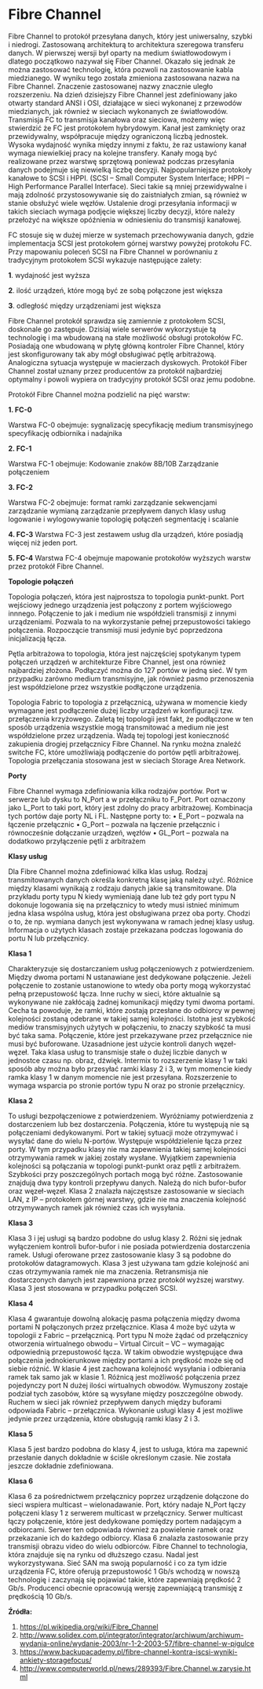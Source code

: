 # Fibre Channel


Fibre Channel to protokół przesyłana danych, który jest uniwersalny, szybki i niedrogi. Zastosowaną architekturą to architektura szeregowa transferu danych. W pierwszej wersji był oparty na medium światłowodowym i dlatego początkowo nazywał się Fiber Channel. Okazało się jednak 
że można zastosować technologię, która pozwoli na zastosowanie kabla miedzianego. W wyniku tego została zmieniona zastosowana nazwa na Fibre Channel. Znaczenie zastosowanej nazwy znacznie uległo rozszerzeniu. Na dzień dzisiejszy Fibre Channel  jest zdefiniowany jako otwarty standard ANSI 
i OSI, działające w sieci wykonanej z przewodów miedzianych, jak również w sieciach wykonanych ze światłowodów. Transmisja FC to transmisja kanałowa oraz sieciowa, możemy więc stwierdzić że FC jest protokołem hybrydowym. Kanał jest zamknięty oraz przewidywalny, współpracuje między ograniczoną liczbą jednostek. Wysoka wydajność wynika między innymi z faktu, że raz ustawiony kanał wymaga niewielkiej pracy na kolejne transfery. Kanały mogą być realizowane przez warstwę sprzętową ponieważ podczas przesyłania danych podejmuje się niewielką liczbę decyzji.
Najpopularniejsze protokoły kanałowe to SCSI i HPPI. (SCSI – Small Computer System Interface; HPPI – High Performance Parallel Interface).  Sieci takie są mniej przewidywalne i mają zdolność przystosowywanie się do  zaistniałych zmian, są również w stanie obsłużyć wiele węzłów. Ustalenie drogi przesyłania informacji w takich sieciach wymaga podjęcie większej liczby decyzji, które należy przełożyć na większe opóźnienia w odniesieniu do transmisji kanałowej.

FC stosuje się w dużej mierze w systemach przechowywania danych, gdzie implementacja SCSI jest protokołem górnej warstwy powyżej protokołu FC.
Przy mapowaniu poleceń SCSI na Fibre Channel w porównaniu z tradycyjnym protokołem SCSI  wykazuje następujące zalety:

**1**. wydajność jest wyższa

**2**. ilość urządzeń, które mogą być ze sobą połączone jest większa

**3**. odległość między urządzeniami jest większa

Fibre Channel protokół sprawdza się zamiennie z protokołem SCSI, doskonale go zastępuje. Dzisiaj wiele serwerów wykorzystuje tą technologię i ma wbudowaną na stałe możliwość obsługi protokołów FC. Posiadają one wbudowaną w płytę główną kontroler Fibre Channel, który jest skonfigurowany tak aby mógł obsługiwać pętlę arbitrażową.  Analogiczna sytuacja występuje w macierzach dyskowych. Protokół Fiber Channel został uznany przez producentów za protokół najbardziej optymalny i powoli wypiera on tradycyjny protokół SCSI oraz jemu podobne.


Protokół Fibre Channel można podzielić na pięć warstw:

**1. FC-0**

Warstwa FC-0 obejmuje:
sygnalizację
specyfikację medium transmisyjnego
specyfikację odbiornika i nadajnika

**2. FC-1**

Warstwa FC-1 obejmuje:
Kodowanie znaków 8B/10B
Zarządzanie połączeniem

**3. FC-2**

Warstwa FC-2 obejmuje:
format ramki
zarządzanie sekwencjami
zarządzanie wymianą
zarządzanie przepływem danych
klasy usług
logowanie i wylogowywanie
topologię połączeń
segmentację i scalanie

**4. FC-3**
Warstwa FC-3 jest zestawem usług dla urządzeń, które posiadją więcej niż jeden port.

**5. FC-4**
Warstwa FC-4 obejmuje mapowanie protokołów wyższych warstw przez protokół Fibre Channel.


**Topologie połączeń**

Topologia połączeń, która jest najprostsza to topologia punkt-punkt. Port wejściowy jednego urządzenia jest połączony z portem wyjściowego innnego. Połączenie to jak i medium nie współdzieli transmisji z innymi urządzeniami. Pozwala to na wykorzystanie pełnej przepustowości takiego połączenia. Rozpoczącie transmisji musi jedynie być poprzedzona inicjalizacją łącza.

Pętla arbitrażowa to topologia, która jest najczęściej spotykanym typem połączeń urządzeń 
w architekturze Fibre Channel, jest ona również najbardziej złożona. Podłączyć można do 127 portów w jedną sieć. W tym przypadku zarówno medium transmisyjne, jak również pasmo przenoszenia jest współdzielone przez wszystkie podłączone urządzenia. 

Topologia Fabric to topologia z przełącznicą, używana w momencie kiedy wymagane jest podłączenie dużej liczby urządzeń w konfiguracji tzw. przełączenia krzyżowego. Zaletą tej topologii jest fakt, 
że  podłączone w ten sposób urządzenia wszystkie mogą transmitować a medium nie jest współdzielone przez urządzenia. Wadą tej topologi jest konieczność zakupienia drogiej przełącznicy Fibre Channel. Na rynku można znaleźć switche FC, które umożliwiają podłączenie do portów pętli arbitrażowej. Topologia przełączania stosowana jest w sieciach Storage Area Network.

**Porty**

Fibre Channel wymaga zdefiniowania kilka rodzajów portów. Port w serwerze lub dysku to N_Port a w przełączniku to F_Port. Port oznaczony jako L_Port to taki port, który jest zdolny do pracy arbitrażowej. Kombinacja tych portów daje porty NL i FL. Następne porty to:
•	E_Port – pozwala na łączenie przełącznic
•	G_Port – pozwala na łączenie przełącznic i równocześnie dołączanie urządzeń, węzłów
•	GL_Port – pozwala na dodatkowo przyłączenie pętli z arbitrażem

**Klasy usług**

Dla Fibre Channel można zdefiniować kilka klas usług. Rodzaj transmitowanych danych określa konkretną klasę jaką należy użyć. Różnice między klasami wynikają z rodzaju danych jakie 
są transmitowane. Dla przykładu porty typu N kiedy wymieniają dane lub też gdy port typu N dokonuje logowania się na przełącznicy to wtedy musi istnieć minimum jedna klasa wspólna usług, która jest obsługiwana przez oba porty. Chodzi o to, że np. wymiana danych jest wykonywana 
w ramach jednej klasy usług. Informacja o użytych klasach zostaje przekazana podczas logowania 
do portu N lub przełącznicy.

**Klasa 1**

Charakteryzuje się  dostarczaniem usług połączeniowych z potwierdzeniem. Między dwoma portami N  ustanawiane jest dedykowane połączenie. Jeżeli połączenie to zostanie ustanowione to wtedy oba porty mogą wykorzystać pełną przepustowość łącza. Inne ruchy w sieci, które aktualnie 
są wykonywane nie zakłócają żadnej komunikacji między tymi dwoma portami. Cecha ta powoduje, 
że ramki, które zostają przesłane do odbiorcy w pewnej kolejności zostaną odebrane w takiej samej kolejności. Istotna jest szybkość mediów transmisyjnych użytych w połączeniu, to znaczy szybkość ta musi być taka sama. Połączenie, które jest przekazywane przez przełącznice nie musi 
być buforowane. Uzasadnione jest użycie kontroli danych węzeł-węzeł. Taka klasa usług to transmisje stałe o dużej liczbie danych w jednostce czasu np. obraz, dźwięk. 
Intermix to rozszerzenie klasy 1 w taki sposób aby można było przesyłać ramki klasy 2 i 3, w tym momencie kiedy ramka klasy 1 w danym momencie nie jest przesyłana. Rozszerzenie to wymaga wsparcia po stronie portów typu N oraz po stronie przełącznicy.

**Klasa 2**

To usługi bezpołączeniowe z potwierdzeniem. Wyróżniamy potwierdzenia z dostarczeniem lub bez dostarczenia. Połączenia, które tu występują nie są połączeniami dedykowanymi. Port w takiej sytuacji może otrzymywać i wysyłać dane do wielu N-portów. Występuje współdzielenie łącza przez porty. W tym przypadku klasy nie ma zapewnienia takiej samej kolejności otrzymywania ramek 
w jakiej zostały wysłane. Wyjątkiem zapewnienia kolejności są połączania w topologi punkt-punkt oraz pętli z arbitrażem. Szybkości przy poszczególnych portach mogą być różne. Zastosowanie znajdują dwa typy kontroli przepływu danych. Należą do nich bufor-bufor oraz węzeł-węzeł. 
Klasa 2 znalazła najczęstsze zastosowanie w sieciach LAN, z IP – protokołem górnej warstwy, 
gdzie nie ma znaczenia kolejność otrzymywanych ramek jak również czas ich wysyłania.

**Klasa 3**

Klasa 3 i jej usługi są bardzo podobne do usług klasy 2. Różni się jednak wyłączeniem kontroli bufor-bufor i nie posiada potwierdzenia dostarczenia ramek. Usługi oferowane przez zastosowanie klasy 3 są podobne do protokołów datagramowych. Klasa 3 jest używana tam gdzie kolejność ani czas otrzymywania ramek nie ma znaczenia. Retransmisja nie dostarczonych danych jest zapewniona przez protokół wyższej warstwy. Klasa 3 jest stosowana w przypadku połączeń SCSI.

**Klasa 4**

Klasa 4 gwarantuje dowolną alokację pasma połączenia między dwoma portami N połączonych przez przełącznice. Klasa 4 może być użyta w topologii z Fabric – przełącznicą. Port typu N może żądać 
od przełącznicy otworzenia wirtualnego obwodu – Virtual Circuit – VC – wymagając odpowiednią przepustowość łącza. W takim obwodzie występujące dwa połączenia jednokierunkowe między portami a ich prędkość może się od siebie różnić. W klasie 4 jest zachowana kolejność wysyłania 
i odbierania ramek tak samo jak w klasie 1. Różnicą jest możliwość połączenia przez pojedynczy port N  dużej ilości wirtualnych obwodów. Wymuszony zostaje podział  tych zasobów, które są wysyłane  między  poszczególne obwody. Ruchem w sieci jak również przepływem danych między buforami odpowiada Fabric – przełącznica. Wykonanie usługi klasy 4 jest możliwe jedynie przez urządzenia, które obsługują ramki klasy 2 i 3.

**Klasa 5**

Klasa 5 jest bardzo podobna do klasy 4, jest to usługa, która ma zapewnić przesłanie danych dokładnie w ściśle określonym czasie. Nie została jeszcze dokładnie zdefiniowana.

**Klasa 6**

Klasa 6 za pośrednictwem przełącznicy poprzez urządzenie dołączone do sieci wspiera multicast – wielonadawanie. Port, który nadaje N_Port łączy połączeni klasy 1 z serwerem multicast 
w przełącznicy. Serwer multicast łączy połączenie, które jest dedykowane pomiędzy portem nadającym a odbiorcami. Serwer ten odpowiada również za powielenie ramek oraz przekazanie ich do każdego odbiorcy. Klasa 6 znalazła zastosowanie przy transmisji obrazu video do wielu odbiorców. 
Fibre Channel to technologia, która znajduje się na rynku od dłuższego czasu. Nadal jest wykorzystywana. Sieć SAN ma swoją popularność i co za tym idzie urządzenia FC, które oferują przepustowość 1 Gb/s wchodzą w nowszą technologię i zaczynają się pojawiać takie, które zapewniają prędkość 2 Gb/s. Producenci obecnie opracowują wersję zapewniającą transmisję 
z prędkością  10 Gb/s.

**Źródła:**

1.	https://pl.wikipedia.org/wiki/Fibre_Channel
2.	http://www.solidex.com.pl/integrator/integrator/archiwum/archiwum-wydania-online/wydanie-2003/nr-1-2-2003-57/fibre-channel-w-pigulce
3.	https://www.backupacademy.pl/fibre-channel-kontra-iscsi-wyniki-ankiety-storagefocus/
4.	http://www.computerworld.pl/news/289393/Fibre.Channel.w.zarysie.html



